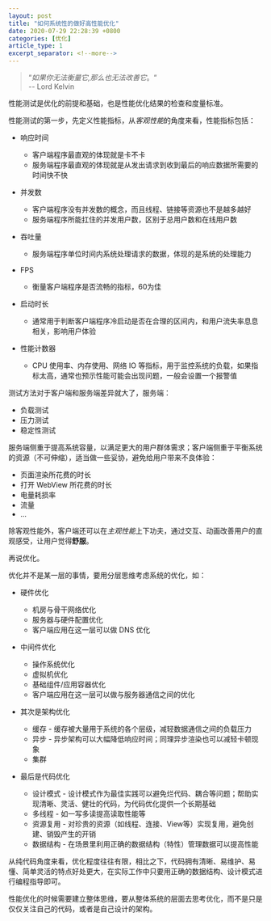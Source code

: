 ```yaml
---
layout: post
title: "如何系统性的做好高性能优化"
date: 2020-07-29 22:28:39 +0800
categories: [优化]
article_type: 1
excerpt_separator: <!--more-->
---
```


> “*如果你无法衡量它,那么也无法改善它*。“  
>  -- Lord Kelvin

性能测试是优化的前提和基础，也是性能优化结果的检查和度量标准。

性能测试的第一步，先定义性能指标，从*客观性能*的角度来看，性能指标包括：

- 响应时间
  - 客户端程序最直观的体现就是卡不卡
  - 服务端程序最直观的体现就是从发出请求到收到最后的响应数据所需要的时间快不快
- 并发数
  - 客户端程序没有并发数的概念，而且线程、链接等资源也不是越多越好
  - 服务端程序所能扛住的并发用户数，区别于总用户数和在线用户数

- 吞吐量
  - 服务端程序单位时间内系统处理请求的数据，体现的是系统的处理能力
- FPS
  - 衡量客户端程序是否流畅的指标，60为佳
- 启动时长
  - 通常用于判断客户端程序冷启动是否在合理的区间内，和用户流失率息息相关，影响用户体验
- 性能计数器
  - CPU 使用率、内存使用、网络 IO 等指标，用于监控系统的负载，如果指标太高，通常也预示性能可能会出现问题，一般会设置一个报警值

测试方法对于客户端和服务端差异就大了，服务端：

- 负载测试
- 压力测试
- 稳定性测试

服务端侧重于提高系统容量，以满足更大的用户群体需求；客户端侧重于平衡系统的资源（不可伸缩），适当做一些妥协，避免给用户带来不良体验：

- 页面渲染所花费的时长
- 打开 WebView 所花费的时长
- 电量耗损率
- 流量
- ...

除客观性能外，客户端还可以在*主观性能*上下功夫，通过交互、动画改善用户的直观感受，让用户觉得**舒服**。

再说优化。

优化并不是某一层的事情，要用分层思维考虑系统的优化，如：

- 硬件优化
  - 机房与骨干网络优化
  - 服务器与硬件配置优化
  - 客户端应用在这一层可以做 DNS 优化

- 中间件优化
  - 操作系统优化
  - 虚拟机优化
  - 基础组件/应用容器优化
  - 客户端应用在这一层可以做与服务器通信之间的优化

- 其次是架构优化
  - 缓存 - 缓存被大量用于系统的各个层级，减轻数据通信之间的负载压力
  - 异步 - 异步架构可以大幅降低响应时间；同理异步渲染也可以减轻卡顿现象
  - 集群
- 最后是代码优化
  - 设计模式 - 设计模式作为最佳实践可以避免烂代码、耦合等问题；帮助实现清晰、灵活、健壮的代码，为代码优化提供一个长期基础
  - 多线程 - 如一写多读提高读取性能等
  - 资源复用 - 对珍贵的资源（如线程、连接、View等）实现复用，避免创建、销毁产生的开销
  - 数据结构 - 在场景里利用正确的数据结构（特性）管理数据可以提高性能

从纯代码角度来看，优化程度往往有限，相比之下，代码拥有清晰、易维护、易懂、简单灵活的特点好处更大，在实际工作中只要用正确的数据结构、设计模式进行编程指导即可。

性能优化的时候需要建立整体思维，要从整体系统的层面去思考优化，而不是只是仅仅关注自己的代码，或者是自己设计的架构。
